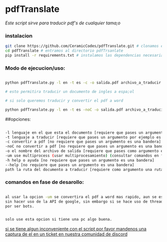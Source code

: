 # pdfTranslate

*Este script sirve para traducir pdf's de cualquier tama;o*


### instalacion

```bash 
git clone https://github.com/CeramicCodes/pdfTranslate.git # clonamos el repositorio remoto
cd pdfTranslate # entramos al directorio pdfTrsanlate
pip install -r requirements.txt # instalamos las dependencias necesarias
```

### Modo de ejecucion/uso:

```bash

python pdfTranslate.py -l en -t es -c -o salida.pdf archivo_a_traducir.pdf

# esto permitira traducir un documento de ingles a espa;ol

# si solo queremos traducir y convertir el pdf a word

python pdfTranslate.py -l en -t es -noC -o salida.pdf archivo_a_traducir.pdf

```

##opciones:

```bash

-l lenguaje en el que esta el documento [requiere que pases un argumento por ejemplo en -> english]
-t lenguaje a traducir [requiere que pases un argumento por ejemplo es -> espa;ol]
-c convertir a pdf [no requiere que pases un argumento es una bandera]
-noC no convertir a pdf [no requiere que pases un argumento es una bandera]
-o el nombre del archivo de salida [requiere que pases como argumento el nombre del archivo nuevo]
-um use multiprocess (usar multiprocesamiento) (consultar comandos en face de desarollo) [no requiere que pases un argumento es una bandera] [actual mente se ha quitado]
-h help o ayuda [no requiere que pases un argumento es una bandera]
--help [no requiere que pases un argumento es una bandera]
path la ruta del documento a traducir [requiere como argumento una ruta del archivo a traducir]


```


### comandos en fase de desarollo:

```bash

al usar la opcion -um se convertira el pdf a word mas rapido, aun se esta probando el implementar una traduccion mas rapida
sin hacer uso de la API de google, sin embargo si se hace uso de threading o multiprocess google bloqueara nuestras peticiones con captchas
por ser bots.


solo use esta opcion si tiene una pc algo buena.
```

[si se tiene algun inconveniente con el script por favor mandenos una captura de el en un ticket en nuestra comunidad de discord](https://discord.gg/Y8G4GY4xTu)

